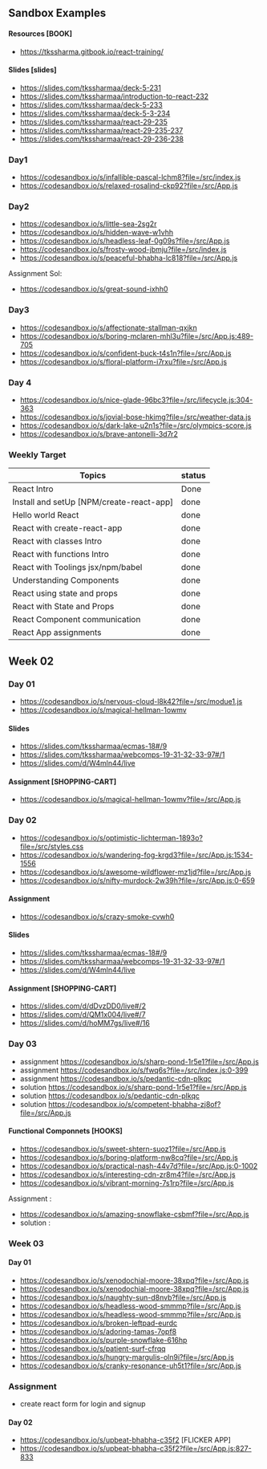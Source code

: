 ## Sandbox Examples

#### Resources [BOOK]
- https://tkssharma.gitbook.io/react-training/


#### Slides [slides]
- https://slides.com/tkssharmaa/deck-5-231
- https://slides.com/tkssharmaa/introduction-to-react-232
- https://slides.com/tkssharmaa/deck-5-233
- https://slides.com/tkssharmaa/deck-5-3-234
- https://slides.com/tkssharmaa/react-29-235
- https://slides.com/tkssharmaa/react-29-235-237
- https://slides.com/tkssharmaa/react-29-236-238

### Day1

- https://codesandbox.io/s/infallible-pascal-lchm8?file=/src/index.js
- https://codesandbox.io/s/relaxed-rosalind-ckp92?file=/src/App.js

### Day2

- https://codesandbox.io/s/little-sea-2sg2r
- https://codesandbox.io/s/hidden-wave-w1vhh
- https://codesandbox.io/s/headless-leaf-0g09s?file=/src/App.js
- https://codesandbox.io/s/frosty-wood-jbmju?file=/src/index.js
- https://codesandbox.io/s/peaceful-bhabha-lc818?file=/src/App.js

Assignment Sol:

- https://codesandbox.io/s/great-sound-ixhh0

### Day3

- https://codesandbox.io/s/affectionate-stallman-qxjkn
- https://codesandbox.io/s/boring-mclaren-mhl3u?file=/src/App.js:489-705
- https://codesandbox.io/s/confident-buck-t4s1n?file=/src/App.js
- https://codesandbox.io/s/floral-platform-i7rxu?file=/src/App.js

### Day 4
- https://codesandbox.io/s/nice-glade-96bc3?file=/src/lifecycle.js:304-363 
- https://codesandbox.io/s/jovial-bose-hkimg?file=/src/weather-data.js
- https://codesandbox.io/s/dark-lake-u2n1s?file=/src/olympics-score.js
- https://codesandbox.io/s/brave-antonelli-3d7r2

### Weekly Target

| Topics  | status |
| ------------- | ------------- |
| React Intro  | Done |
| Install and setUp [NPM/create-react-app]  | done  |
| Hello world React  | done  |
| React with create-react-app  | done  |
| React with classes  Intro| done  |
| React with functions Intro | done  |
| React with Toolings jsx/npm/babel | done  |
| Understanding Components | done  |
| React using state and props | done  |
| React with State and Props | done  |
| React Component communication| done  |
| React App assignments | done  |

## Week 02

### Day 01

- https://codesandbox.io/s/nervous-cloud-l8k42?file=/src/modue1.js 
- https://codesandbox.io/s/magical-hellman-1owmv 

#### Slides 
- https://slides.com/tkssharmaa/ecmas-18#/9 
- https://slides.com/tkssharmaa/webcomps-19-31-32-33-97#/1
- https://slides.com/d/W4mln44/live

#### Assignment [SHOPPING-CART]
- https://codesandbox.io/s/magical-hellman-1owmv?file=/src/App.js



### Day 02

- https://codesandbox.io/s/optimistic-lichterman-1893o?file=/src/styles.css
- https://codesandbox.io/s/wandering-fog-krgd3?file=/src/App.js:1534-1556
- https://codesandbox.io/s/awesome-wildflower-mz1jd?file=/src/App.js
- https://codesandbox.io/s/nifty-murdock-2w39h?file=/src/App.js:0-659


#### Assignment 
- https://codesandbox.io/s/crazy-smoke-cvwh0

#### Slides 
- https://slides.com/tkssharmaa/ecmas-18#/9 
- https://slides.com/tkssharmaa/webcomps-19-31-32-33-97#/1
- https://slides.com/d/W4mln44/live

#### Assignment [SHOPPING-CART]
- https://slides.com/d/dDvzDD0/live#/2
- https://slides.com/d/QM1x004/live#/7
- https://slides.com/d/hoMM7gs/live#/16

### Day 03

- assignment https://codesandbox.io/s/sharp-pond-1r5e1?file=/src/App.js 
- assignment https://codesandbox.io/s/fwq6s?file=/src/index.js:0-399
- assignment https://codesandbox.io/s/pedantic-cdn-plkqc 
- solution https://codesandbox.io/s/sharp-pond-1r5e1?file=/src/App.js
- solution https://codesandbox.io/s/pedantic-cdn-plkqc 
- solution https://codesandbox.io/s/competent-bhabha-zj8of?file=/src/App.js

#### Functional Componnets [HOOKS]

- https://codesandbox.io/s/sweet-shtern-suoz1?file=/src/App.js
- https://codesandbox.io/s/boring-platform-nw8cq?file=/src/App.js
- https://codesandbox.io/s/practical-nash-44v7d?file=/src/App.js:0-1002
- https://codesandbox.io/s/interesting-cdn-zr8m4?file=/src/App.js
- https://codesandbox.io/s/vibrant-morning-7s1rp?file=/src/App.js

Assignment :
- https://codesandbox.io/s/amazing-snowflake-csbmf?file=/src/App.js
- solution : 

### Week 03

#### Day 01

- https://codesandbox.io/s/xenodochial-moore-38xpq?file=/src/App.js
- https://codesandbox.io/s/xenodochial-moore-38xpq?file=/src/App.js
- https://codesandbox.io/s/naughty-sun-d8nvb?file=/src/App.js
- https://codesandbox.io/s/headless-wood-smmmp?file=/src/App.js
- https://codesandbox.io/s/headless-wood-smmmp?file=/src/App.js
- https://codesandbox.io/s/broken-leftpad-eurdc
- https://codesandbox.io/s/adoring-tamas-7opf8
- https://codesandbox.io/s/purple-snowflake-616hp
- https://codesandbox.io/s/patient-surf-cfrqq
- https://codesandbox.io/s/hungry-margulis-oln9i?file=/src/App.js
- https://codesandbox.io/s/cranky-resonance-uh5t1?file=/src/App.js

### Assignment 

- create react form for login and signup 

#### Day 02
- https://codesandbox.io/s/upbeat-bhabha-c35f2 [FLICKER APP]
- https://codesandbox.io/s/upbeat-bhabha-c35f2?file=/src/App.js:827-833
